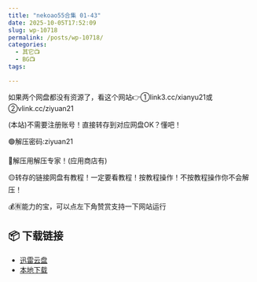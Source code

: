 ```yaml
---
title: "nekoao55合集 01-43"
date: 2025-10-05T17:52:09
slug: wp-10718
permalink: /posts/wp-10718/
categories:
  - 其它📺
  - BG📺
tags:

---
```


如果两个网盘都没有资源了，看这个网站👉①link3.cc/xianyu21或②vlink.cc/ziyuan21

(本站)不需要注册账号！直接转存到对应网盘OK？懂吧！

🟢解压密码:ziyuan21

🔵解压用解压专家！(应用商店有)

🟡转存的链接网盘有教程！一定要看教程！按教程操作！不按教程操作你不会解压！

💰🈶能力的宝，可以点左下角赞赏支持一下网站运行

## 📦 下载链接
- [迅雷云盘](https://blziyuan21.com/pay-download/10718?key=b1832e02e1&down_id=0)
- [本地下载](https://blziyuan21.com/pay-download/10718?key=b1832e02e1&down_id=1)

